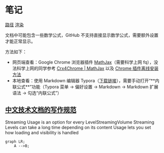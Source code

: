 # 笔记
[路径](https://zhuanlan.zhihu.com/p/24424967)
[渲染](https://zhuanlan.zhihu.com/p/84550677)


文档中可能包含一些数学公式，GitHub 不支持直接显示数学公式，需要额外设置才能正常显示。

方法如下：

-   网页端查看：Google Chrome 浏览器插件 [MathJax](https://chrome.google.com/webstore/detail/mathjax-plugin-for-github/ioemnmodlmafdkllaclgeombjnmnbima)（需要科学上网 fq），没法科学上网的同学参考 [Crx4Chrome | MathJax](https://www.crx4chrome.com/crx/72309/) 以及 [Chrome 插件离线安装方法](https://chromecj.com/utilities/2015-04/423.html)
-   本地查看：使用 Markdown 编辑器 Typora（[下载链接](https://www.typora.io/windows/typora-setup-x64.exe?)），需要手动打开“**内联公式**”功能（Typora 菜单 -> 偏好设置 -> Markdown -> Markdown 扩展语法 -> 勾选“内联公式”）


## [中文技术文档的写作规范](https://github.com/ruanyf/document-style-guide)
Streaming Usage is an option for every
LevelStreamingVolume
Streaming Levels can take a long time
depending on its content
Usage lets you set how loading and visibility
is handled

```mermaid
graph LR;
	A -->B;
```
